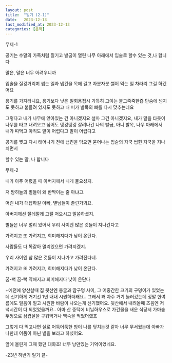 ```yaml
---
layout: post
title:  "일기 (2-1)"
date:   2023-12-13
last_modified_at: 2023-12-13
categories: [문학]
---
```


무제-1

공기는 수말의 가죽처럼 질기고
발굽이 열린 나무 아래에서 입술로 할수 있는 것,나 합니다

말은, 말은 너무 어려우니까

입술을 질겅거리며 씹는 일과
냅킨을 목에 걸고 자분자분 썰어 먹는 일
차라리 그걸 하겠어요

용기를 가지라니요, 
용기보다 낮은 일회용접시 가득히 고이는 불그죽죽한즙
단숨에 넘지도 못하고 붙들려 있지도 못하고 내 피가 발목의 뼈를 다시 맞추는데요

그렇다고 내가 나무에 앉아있는 건 아니겠지요
설마 그건 아니겠지요,
내가 말을 타듯이 나무를 타고 내려오고 싶어도 
뎅겅뎅겅 잘려나간 나의 발굽, 아니 발목,
나무 아래에서 내가 따먹고 아직도 말이 어렵다고 말이 어렵다고

공기를 찢고 다시 태어나기 전에
냅킨을 닦으면 묻어나는 입술의 자국 씹힌 자국을 지나치면서

할수 있는 말, 나 합니다

무제-2

내가 아주 어렸을 때 아버지께서 내게 물으셨지.

저 밤하늘의 별들이 왜 반짝이는 줄 아냐고.

어린 내가 대답하길 아빠, 별님들이 졸린가봐요.

아버지께선 절레절레 고갤 저으시고 말씀하셨지.

별들은 너무 멀리 있어서 우리 사이엔 많은 것들이 지나간다고

가려지고 또 가려지고, 희미해지다가 낮이 온단다.

사람들도 다 똑같아 멀리있으면 가려지겠지.

우리 사이엔 참 많은 것들이 지나가고 가려진다네.

가려지고 또 가려지고, 희미해지다가 낮이 온단다.

꿈-뻑 꿈-뻑 약해지고 희미해지다 낮이 온단다

+예전에 양산살때 집 뒷산엔 동굴과 땀구멍 사이,
그 어중간한 크기의 구덩이가 있었는데 신기하게 거기선 1년 내내 시원하더래요..
그래서 꽤 자주 거기 놀러갔는데
정말 한여름에도 얼음이 얼고 시원한 바람이 나오는게 신기했어요.
뒷산에서 내려올때 즈음엔 저녁시간이 다 되었었을까요..
아마 산 중턱에 비닐하우스로 가건물을 새운 식당서
가마솥 뚜껑으로 삼겹살을 구워먹거나 백숙을 먹었더랬죠

그렇게 다 먹고나면 실로 어둑어둑한 밤이 나를 덮치는것 같아 너무 무서웠는데
아빠가 나한테 어둠이 아닌 별을 보라고 하셨어요.

앞에 올린게 그때 했던 대화죠! 너무 낭만있는 기억이었네요.

-23년 하반기 일기 끝-
